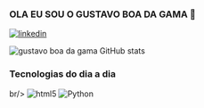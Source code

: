 ### OLA EU SOU O GUSTAVO BOA DA GAMA 👋
[![linkedin](https://img.shields.io/badge/LinkedIn-0077B5?style=for-the-badge&logo=linkedin&logoColor=white)](https://www.linkedin.com/in/gustavo-boa-da-gama-699878340/)

![gustavo boa da gama GitHub stats](https://github-readme-stats.vercel.app/api?username=gustavoboag&show_icons=true&theme=onedark)

### Tecnologias do dia a dia

<div style="display: incline_block"<>br/>
  <img aling="center" alt="html5" src=https://img.shields.io/badge/HTML-239120?style=for-the-badge&logo=html5&logoColor=white/>
  <img aling="center" alt="Python" src=//https://img.shields.io/badge/Python-14354C?style=for-the-badge&logo=python&logoColor=white/>
</div>
  
  






